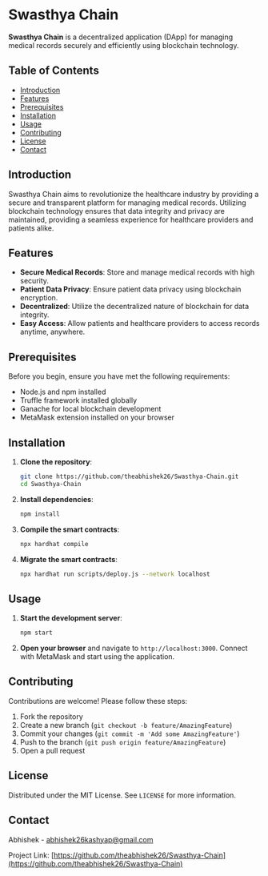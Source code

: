 

# Swasthya Chain

**Swasthya Chain** is a decentralized application (DApp) for managing medical records securely and efficiently using blockchain technology.

## Table of Contents
- [Introduction](#introduction)
- [Features](#features)
- [Prerequisites](#prerequisites)
- [Installation](#installation)
- [Usage](#usage)
- [Contributing](#contributing)
- [License](#license)
- [Contact](#contact)

## Introduction
Swasthya Chain aims to revolutionize the healthcare industry by providing a secure and transparent platform for managing medical records. Utilizing blockchain technology ensures that data integrity and privacy are maintained, providing a seamless experience for healthcare providers and patients alike.

## Features
- **Secure Medical Records**: Store and manage medical records with high security.
- **Patient Data Privacy**: Ensure patient data privacy using blockchain encryption.
- **Decentralized**: Utilize the decentralized nature of blockchain for data integrity.
- **Easy Access**: Allow patients and healthcare providers to access records anytime, anywhere.

## Prerequisites
Before you begin, ensure you have met the following requirements:
- Node.js and npm installed
- Truffle framework installed globally
- Ganache for local blockchain development
- MetaMask extension installed on your browser

## Installation
1. **Clone the repository**:
    ```bash
    git clone https://github.com/theabhishek26/Swasthya-Chain.git
    cd Swasthya-Chain
    ```

2. **Install dependencies**:
    ```bash
    npm install
    ```

3. **Compile the smart contracts**:
    ```bash
    npx hardhat compile
    ```

4. **Migrate the smart contracts**:
    ```bash
    npx hardhat run scripts/deploy.js --network localhost
    ```

## Usage
1. **Start the development server**:
    ```bash
    npm start
    ```

2. **Open your browser** and navigate to `http://localhost:3000`. Connect with MetaMask and start using the application.

## Contributing
Contributions are welcome! Please follow these steps:
1. Fork the repository
2. Create a new branch (`git checkout -b feature/AmazingFeature`)
3. Commit your changes (`git commit -m 'Add some AmazingFeature'`)
4. Push to the branch (`git push origin feature/AmazingFeature`)
5. Open a pull request

## License
Distributed under the MIT License. See `LICENSE` for more information.

## Contact
Abhishek - [abhishek26kashyap@gmail.com](mailto:your-email@example.com)

Project Link: [https://github.com/theabhishek26/Swasthya-Chain](https://github.com/theabhishek26/Swasthya-Chain)
